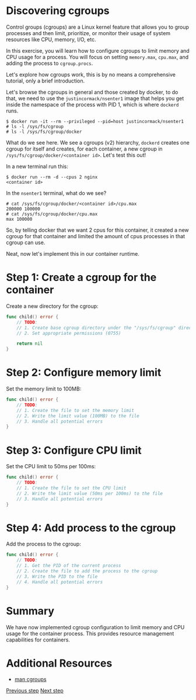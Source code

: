# Discovering cgroups

Control groups (cgroups) are a Linux kernel feature that allows you to group
processes and then limit, prioritize, or monitor their usage of system resources
like CPU, memory, I/O, etc.

In this exercise, you will learn how to configure cgroups to limit memory and
CPU usage for a process. You will focus on setting `memory.max`, `cpu.max`, and
adding the process to `cgroup.procs`.

Let's explore how cgroups work, this is by no means a comprehensive tutorial,
only a brief introduction.

Let's browse the cgroups in general and those created by docker, to do that, we
need to use the `justincormack/nsenter1` image that helps you get inside the
namespace of the process with PID 1, which is where `dockerd` runs.

```console
$ docker run -it --rm --privileged --pid=host justincormack/nsenter1
# ls -l /sys/fs/cgroup
# ls -l /sys/fs/cgroup/docker
```

What do we see here. We see a cgroups (v2) hierarchy, `dockerd` creates one
cgroup for itself and creates, for each container, a new cgroup in
`/sys/fs/cgroup/docker/<container id>`. Let's test this out!

In a new terminal run this:

```console
$ docker run --rm -d --cpus 2 nginx
<container id>
```

In the `nsenter1` terminal, what do we see?

```console
# cat /sys/fs/cgroup/docker/<container id>/cpu.max
200000 100000
# cat /sys/fs/cgroup/docker/cpu.max
max 100000
```

So, by telling docker that we want 2 cpus for this container, it created a new
cgroup for that container and limited the amount of cpus processes in that
cgroup can use.

Neat, now let's implement this in our container runtime.

# Step 1: Create a cgroup for the container

Create a new directory for the cgroup:

```go
func child() error {
	// TODO:
	// 1. Create base cgroup directory under the "/sys/fs/cgroup" directory
	// 2. Set appropriate permissions (0755)

	return nil
}
```

# Step 2: Configure memory limit

Set the memory limit to 100MB:

```go
func child() error {
	// TODO:
	// 1. Create the file to set the memory limit
	// 2. Write the limit value (100MB) to the file
	// 3. Handle all potential errors
}
```

# Step 3: Configure CPU limit

Set the CPU limit to 50ms per 100ms:

```go
func child() error {
	// TODO:
	// 1. Create the file to set the CPU limit
	// 2. Write the limit value (50ms per 100ms) to the file
	// 3. Handle all potential errors
}
```

# Step 4: Add process to the cgroup

Add the process to the cgroup:

```go
func child() error {
	// TODO:
	// 1. Get the PID of the current process
	// 2. Create the file to add the process to the cgroup
	// 3. Write the PID to the file
	// 4. Handle all potential errors
}
```

# Summary

We have now implemented cgroup configuration to limit memory and CPU usage for
the container process. This provides resource management capabilities for
containers.

# Additional Resources

- [man cgroups](https://man7.org/linux/man-pages/man7/cgroups.7.html)

[Previous step](./04-namespace-and-chroot.md) [Next step](06-volumes.md)
